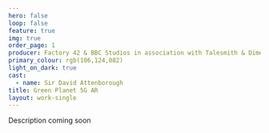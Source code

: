```yaml
---
hero: false
loop: false
feature: true
img: true
order_page: 1
producer: Factory 42 & BBC Studios in association with Talesmith & Dimension Media
primary_colour: rgb(106,124,082)
light_on_dark: true
cast:
  - name: Sir David Attenborough
title: Green Planet 5G AR
layout: work-single
---
```

Description coming soon